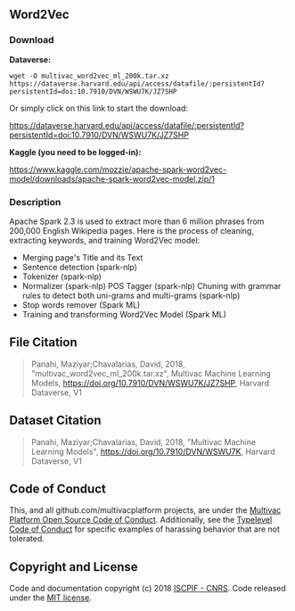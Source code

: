 ## Word2Vec

### Download

**Dataverse:** 


```
wget -O multivac_word2vec_ml_200k.tar.xz https://dataverse.harvard.edu/api/access/datafile/:persistentId?persistentId=doi:10.7910/DVN/WSWU7K/JZ7SHP
```
Or simply click on this link to start the download: 

https://dataverse.harvard.edu/api/access/datafile/:persistentId?persistentId=doi:10.7910/DVN/WSWU7K/JZ7SHP


**Kaggle (you need to be logged-in):** 

https://www.kaggle.com/mozzie/apache-spark-word2vec-model/downloads/apache-spark-word2vec-model.zip/1

### Description

Apache Spark 2.3 is used to extract more than 6 million phrases from 200,000 English Wikipedia pages. Here is the process of cleaning, extracting keywords, and training Word2Vec model:

* Merging page's Title and its Text
* Sentence detection (spark-nlp)
* Tokenizer (spark-nlp)
* Normalizer (spark-nlp) POS Tagger (spark-nlp) Chuning with grammar rules to detect both uni-grams and multi-grams (spark-nlp)
* Stop words remover (Spark ML)
* Training and transforming Word2Vec Model (Spark ML)


## File Citation
> Panahi, Maziyar;Chavalarias, David, 2018, "multivac_word2vec_ml_200k.tar.xz", Multivac Machine Learning Models, https://doi.org/10.7910/DVN/WSWU7K/JZ7SHP, Harvard Dataverse, V1


## Dataset Citation
> Panahi, Maziyar;Chavalarias, David, 2018, "Multivac Machine Learning Models", https://doi.org/10.7910/DVN/WSWU7K, Harvard Dataverse, V1

## Code of Conduct

This, and all github.com/multivacplatform projects, are under the [Multivac Platform Open Source Code of Conduct](https://github.com/multivacplatform/code-of-conduct/blob/master/code-of-conduct.md). Additionally, see the [Typelevel Code of Conduct](http://typelevel.org/conduct) for specific examples of harassing behavior that are not tolerated.

## Copyright and License

Code and documentation copyright (c) 2018 [ISCPIF - CNRS](http://iscpif.fr). Code released under the [MIT license](https://github.com/multivacplatform/multivac-ml/blob/master/LICENSE).

